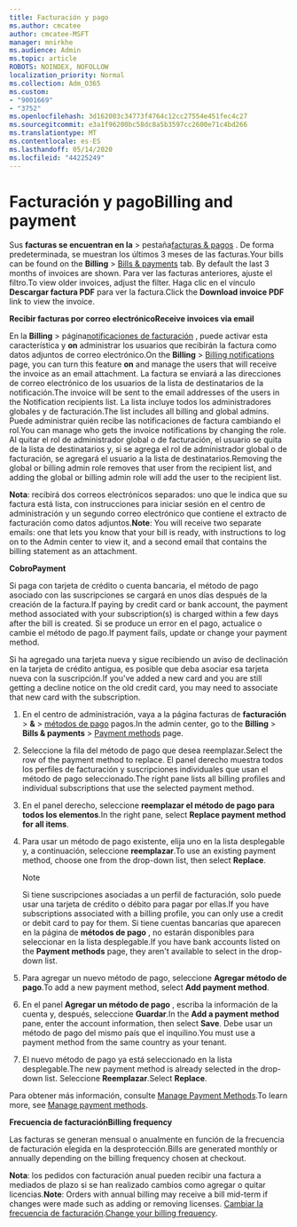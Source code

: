 ```yaml
---
title: Facturación y pago
ms.author: cmcatee
author: cmcatee-MSFT
manager: mnirkhe
ms.audience: Admin
ms.topic: article
ROBOTS: NOINDEX, NOFOLLOW
localization_priority: Normal
ms.collection: Adm_O365
ms.custom:
- "9001669"
- "3752"
ms.openlocfilehash: 3d162003c34773f4764c12cc27554e451fec4c27
ms.sourcegitcommit: e3a1f96200bc58dc8a5b3597cc2600e71c4bd266
ms.translationtype: MT
ms.contentlocale: es-ES
ms.lasthandoff: 05/14/2020
ms.locfileid: "44225249"
---
```

# <a name="billing-and-payment"></a><span data-ttu-id="d0a00-102">Facturación y pago</span><span class="sxs-lookup"><span data-stu-id="d0a00-102">Billing and payment</span></span>

<span data-ttu-id="d0a00-103">Sus **facturas se encuentran en la**  >  pestaña[facturas & pagos](https://go.microsoft.com/fwlink/p/?linkid=848039) .  De forma predeterminada, se muestran los últimos 3 meses de las facturas.</span><span class="sxs-lookup"><span data-stu-id="d0a00-103">Your bills can be found on the **Billing** > [Bills & payments](https://go.microsoft.com/fwlink/p/?linkid=848039) tab.  By default the last 3 months of invoices are shown.</span></span>  <span data-ttu-id="d0a00-104">Para ver las facturas anteriores, ajuste el filtro.</span><span class="sxs-lookup"><span data-stu-id="d0a00-104">To view older invoices, adjust the filter.</span></span>  <span data-ttu-id="d0a00-105">Haga clic en el vínculo **Descargar factura PDF** para ver la factura.</span><span class="sxs-lookup"><span data-stu-id="d0a00-105">Click the **Download invoice PDF** link to view the invoice.</span></span>

<span data-ttu-id="d0a00-106">**Recibir facturas por correo electrónico**</span><span class="sxs-lookup"><span data-stu-id="d0a00-106">**Receive invoices via email**</span></span>

<span data-ttu-id="d0a00-107">En la **Billing**  >  página[notificaciones de facturación](https://go.microsoft.com/fwlink/p/?linkid=853212) , puede activar esta característica y **on** administrar los usuarios que recibirán la factura como datos adjuntos de correo electrónico.</span><span class="sxs-lookup"><span data-stu-id="d0a00-107">On the **Billing** > [Billing notifications](https://go.microsoft.com/fwlink/p/?linkid=853212) page, you can turn this feature **on** and manage the users that will receive the invoice as an email attachment.</span></span> <span data-ttu-id="d0a00-108">La factura se enviará a las direcciones de correo electrónico de los usuarios de la lista de destinatarios de la notificación.</span><span class="sxs-lookup"><span data-stu-id="d0a00-108">The invoice will be sent to the email addresses of the users in the Notification recipients list.</span></span> <span data-ttu-id="d0a00-109">La lista incluye todos los administradores globales y de facturación.</span><span class="sxs-lookup"><span data-stu-id="d0a00-109">The list includes all billing and global admins.</span></span>  <span data-ttu-id="d0a00-110">Puede administrar quién recibe las notificaciones de factura cambiando el rol.</span><span class="sxs-lookup"><span data-stu-id="d0a00-110">You can manage who gets the invoice notifications by changing the role.</span></span>  <span data-ttu-id="d0a00-111">Al quitar el rol de administrador global o de facturación, el usuario se quita de la lista de destinatarios y, si se agrega el rol de administrador global o de facturación, se agregará el usuario a la lista de destinatarios.</span><span class="sxs-lookup"><span data-stu-id="d0a00-111">Removing the global or billing admin role removes that user from the recipient list, and adding the global or billing admin role will add the user to the recipient list.</span></span>

<span data-ttu-id="d0a00-112">**Nota**: recibirá dos correos electrónicos separados: uno que le indica que su factura está lista, con instrucciones para iniciar sesión en el centro de administración y un segundo correo electrónico que contiene el extracto de facturación como datos adjuntos.</span><span class="sxs-lookup"><span data-stu-id="d0a00-112">**Note**: You will receive two separate emails: one that lets you know that your bill is ready, with instructions to log on to the Admin center to view it, and a second email that contains the billing statement as an attachment.</span></span>

<span data-ttu-id="d0a00-113">**Cobro**</span><span class="sxs-lookup"><span data-stu-id="d0a00-113">**Payment**</span></span>

<span data-ttu-id="d0a00-114">Si paga con tarjeta de crédito o cuenta bancaria, el método de pago asociado con las suscripciones se cargará en unos días después de la creación de la factura.</span><span class="sxs-lookup"><span data-stu-id="d0a00-114">If paying by credit card or bank account, the payment method associated with your subscription(s) is charged within a few days after the bill is created.</span></span> <span data-ttu-id="d0a00-115">Si se produce un error en el pago, actualice o cambie el método de pago.</span><span class="sxs-lookup"><span data-stu-id="d0a00-115">If payment fails, update or change your payment method.</span></span>

<span data-ttu-id="d0a00-116">Si ha agregado una tarjeta nueva y sigue recibiendo un aviso de declinación en la tarjeta de crédito antigua, es posible que deba asociar esa tarjeta nueva con la suscripción.</span><span class="sxs-lookup"><span data-stu-id="d0a00-116">If you've added a new card and you are still getting a decline notice on the old credit card, you may need to associate that new card with the subscription.</span></span>

1. <span data-ttu-id="d0a00-117">En el centro de administración, vaya a la página facturas de **facturación**  >  **&**  >  [métodos de pago](https://go.microsoft.com/fwlink/p/?linkid=2018806) pagos.</span><span class="sxs-lookup"><span data-stu-id="d0a00-117">In the admin center, go to the **Billing** > **Bills & payments** > [Payment methods](https://go.microsoft.com/fwlink/p/?linkid=2018806) page.</span></span>

2. <span data-ttu-id="d0a00-118">Seleccione la fila del método de pago que desea reemplazar.</span><span class="sxs-lookup"><span data-stu-id="d0a00-118">Select the row of the payment method to replace.</span></span> <span data-ttu-id="d0a00-119">El panel derecho muestra todos los perfiles de facturación y suscripciones individuales que usan el método de pago seleccionado.</span><span class="sxs-lookup"><span data-stu-id="d0a00-119">The right pane lists all billing profiles and individual subscriptions that use the selected payment method.</span></span>

3. <span data-ttu-id="d0a00-120">En el panel derecho, seleccione **reemplazar el método de pago para todos los elementos**.</span><span class="sxs-lookup"><span data-stu-id="d0a00-120">In the right pane, select **Replace payment method for all items**.</span></span>

4. <span data-ttu-id="d0a00-121">Para usar un método de pago existente, elija uno en la lista desplegable y, a continuación, seleccione **reemplazar**.</span><span class="sxs-lookup"><span data-stu-id="d0a00-121">To use an existing payment method, choose one from the drop-down list, then select **Replace**.</span></span>

    > [!NOTE]
    > <span data-ttu-id="d0a00-122">Si tiene suscripciones asociadas a un perfil de facturación, solo puede usar una tarjeta de crédito o débito para pagar por ellas.</span><span class="sxs-lookup"><span data-stu-id="d0a00-122">If you have subscriptions associated with a billing profile, you can only use a credit or debit card to pay for them.</span></span> <span data-ttu-id="d0a00-123">Si tiene cuentas bancarias que aparecen en la página de **métodos de pago** , no estarán disponibles para seleccionar en la lista desplegable.</span><span class="sxs-lookup"><span data-stu-id="d0a00-123">If you have bank accounts listed on the **Payment methods** page, they aren't available to select in the drop-down list.</span></span>

5. <span data-ttu-id="d0a00-124">Para agregar un nuevo método de pago, seleccione **Agregar método de pago**.</span><span class="sxs-lookup"><span data-stu-id="d0a00-124">To add a new payment method, select **Add payment method**.</span></span>

6. <span data-ttu-id="d0a00-125">En el panel **Agregar un método de pago** , escriba la información de la cuenta y, después, seleccione **Guardar**.</span><span class="sxs-lookup"><span data-stu-id="d0a00-125">In the **Add a payment method** pane, enter the account information, then select **Save**.</span></span> <span data-ttu-id="d0a00-126">Debe usar un método de pago del mismo país que el inquilino.</span><span class="sxs-lookup"><span data-stu-id="d0a00-126">You must use a payment method from the same country as your tenant.</span></span>

7. <span data-ttu-id="d0a00-127">El nuevo método de pago ya está seleccionado en la lista desplegable.</span><span class="sxs-lookup"><span data-stu-id="d0a00-127">The new payment method is already selected in the drop-down list.</span></span> <span data-ttu-id="d0a00-128">Seleccione **Reemplazar**.</span><span class="sxs-lookup"><span data-stu-id="d0a00-128">Select **Replace**.</span></span>

<span data-ttu-id="d0a00-129">Para obtener más información, consulte [Manage Payment Methods](https://docs.microsoft.com/microsoft-365/commerce/billing-and-payments/manage-payment-methods).</span><span class="sxs-lookup"><span data-stu-id="d0a00-129">To learn more, see [Manage payment methods](https://docs.microsoft.com/microsoft-365/commerce/billing-and-payments/manage-payment-methods).</span></span>

<span data-ttu-id="d0a00-130">**Frecuencia de facturación**</span><span class="sxs-lookup"><span data-stu-id="d0a00-130">**Billing frequency**</span></span>

<span data-ttu-id="d0a00-131">Las facturas se generan mensual o anualmente en función de la frecuencia de facturación elegida en la desprotección.</span><span class="sxs-lookup"><span data-stu-id="d0a00-131">Bills are generated monthly or annually depending on the billing frequency chosen at checkout.</span></span>  

<span data-ttu-id="d0a00-132">**Nota**: los pedidos con facturación anual pueden recibir una factura a mediados de plazo si se han realizado cambios como agregar o quitar licencias.</span><span class="sxs-lookup"><span data-stu-id="d0a00-132">**Note**: Orders with annual billing may receive a bill mid-term if changes were made such as adding or removing licenses.</span></span> <span data-ttu-id="d0a00-133">[Cambiar la frecuencia de facturación](https://docs.microsoft.com/microsoft-365/commerce/billing-and-payments/change-payment-frequency).</span><span class="sxs-lookup"><span data-stu-id="d0a00-133">[Change your billing frequency](https://docs.microsoft.com/microsoft-365/commerce/billing-and-payments/change-payment-frequency).</span></span>
